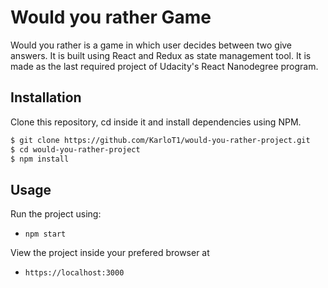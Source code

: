 # Would you rather Game

Would you rather is a game in which user decides
between two give answers.
It is built using React and Redux as state management tool.
It is made as the last required project of Udacity's React Nanodegree program.

## Installation

Clone this repository, cd inside it and install dependencies 
using NPM.

```bash
$ git clone https://github.com/KarloT1/would-you-rather-project.git
$ cd would-you-rather-project
$ npm install
```

## Usage

Run the project using:

- `npm start`

View the project inside your prefered browser at

- `https://localhost:3000`